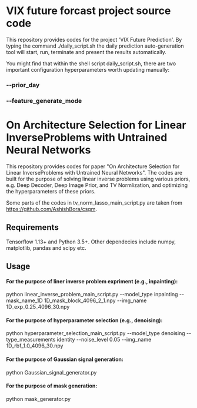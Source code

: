 # VIX future forcast project source code

This repository provides codes for the project 'VIX Future Prediction'. By typing the command 
./daily_script.sh 
the daily prediction auto-generation tool will start, run, terminate and present the results automatically.




You might find that within the shell script daily_script.sh, there are two important configuration hyperparameters worth updating manually:

### --prior_day 
### --feature_generate_mode



# On Architecture Selection for Linear InverseProblems with Untrained Neural Networks

This repository provides codes for paper "On Architecture Selection for Linear InverseProblems with Untrained Neural Networks". The codes are built for the purpose of solving linear inverse problems using various priors, e.g. Deep Decoder, Deep Image Prior, and TV Normlization, and optimizing the hyperparameters of these priors. 

Some parts of the codes in tv_norm_lasso_main_script.py are taken from https://github.com/AshishBora/csgm.

## Requirements
Tensorflow 1.13+ and Python 3.5+. Other dependecies include numpy, matplotlib, pandas and scipy etc.

## Usage
#### For the purpose of liner inverse problem expriment (e.g., inpainting):

python linear_inverse_problem_main_script.py --model_type inpainting --mask_name_1D 1D_mask_block_4096_2_1.npy --img_name 1D_exp_0.25_4096_30.npy

#### For the purpose of hyperparameter selection (e.g., denoising):

python hyperparameter_selection_main_script.py --model_type denoising --type_measurements identity --noise_level 0.05 --img_name 1D_rbf_1.0_4096_30.npy

#### For the purpose of Gaussian signal generation:

python Gaussian_signal_generator.py

#### For the purpose of mask generation:

python mask_generator.py



